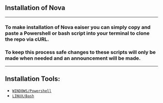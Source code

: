 ## Installation of Nova
---
### To make installation of Nova eaiser you can simply copy and paste a Powershell or bash script into your terminal to clone the repo via cURL.
### To keep this process safe changes to these scripts will only be made when needed and an announcement will be made.
---
## Installation Tools:
- [`WINDOWS/Powershell`](./setuputil.ps1)
- [`LINUX/Bash`](./setuputil.sh)